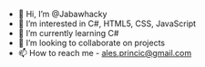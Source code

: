- 👋 Hi, I’m @Jabawhacky
- 👀 I’m interested in C#, HTML5, CSS, JavaScript
- 🌱 I’m currently learning C# 
- 💞️ I’m looking to collaborate on projects
- 📫 How to reach me - ales.princic@gmail.com

<!---
Jabawhacky/Jabawhacky is a ✨ special ✨ repository because its `README.md` (this file) appears on your GitHub profile.
You can click the Preview link to take a look at your changes.
--->
